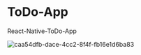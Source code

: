 # ToDo-App
React-Native-ToDo-App


![caa54dfb-dace-4cc2-8f4f-fb16e1d6ba83](https://user-images.githubusercontent.com/126778031/231909599-4de330ac-7370-4374-8daf-8ab54235b9b6.jpg)
